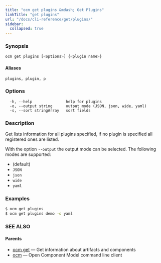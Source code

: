 ```yaml
---
title: "ocm get plugins &mdash; Get Plugins"
linkTitle: "get plugins"
url: "/docs/cli-reference/get/plugins/"
sidebar:
  collapsed: true
---
```


### Synopsis

```bash
ocm get plugins [<options>] {<plugin name>}
```

#### Aliases

```text
plugins, plugin, p
```

### Options

```text
  -h, --help               help for plugins
  -o, --output string      output mode (JSON, json, wide, yaml)
  -s, --sort stringArray   sort fields
```

### Description

Get lists information for all plugins specified, if no plugin is specified
all registered ones are listed.


With the option <code>--output</code> the output mode can be selected.
The following modes are supported:
  - <code></code> (default)
  - <code>JSON</code>
  - <code>json</code>
  - <code>wide</code>
  - <code>yaml</code>

### Examples

```bash
$ ocm get plugins
$ ocm get plugins demo -o yaml
```

### SEE ALSO

#### Parents

* [ocm get](ocm_get.md)	 &mdash; Get information about artifacts and components
* [ocm](ocm.md)	 &mdash; Open Component Model command line client

